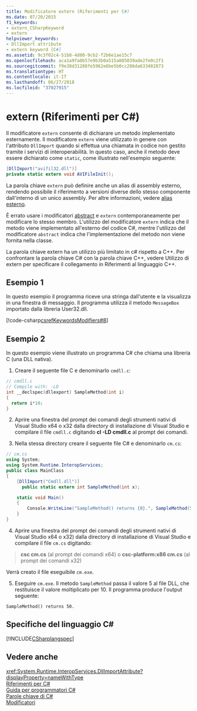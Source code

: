 ```yaml
---
title: Modificatore extern (Riferimenti per C#)
ms.date: 07/20/2015
f1_keywords:
- extern_CSharpKeyword
- extern
helpviewer_keywords:
- DllImport attribute
- extern keyword [C#]
ms.assetid: 9c3f02c4-51b8-4d80-9cb2-f2b6e1ae15c7
ms.openlocfilehash: aca1a9fa0b57e9b3b0a515a805039ade2fe0c2f1
ms.sourcegitcommit: f9e38d31288fe5962e6be5b0cc286da633482873
ms.translationtype: HT
ms.contentlocale: it-IT
ms.lasthandoff: 06/27/2018
ms.locfileid: "37027915"
---
```

# <a name="extern-c-reference"></a>extern (Riferimenti per C#)

Il modificatore `extern` consente di dichiarare un metodo implementato esternamente. Il modificatore `extern` viene utilizzato in genere con l'attributo `DllImport` quando si effettua una chiamata in codice non gestito tramite i servizi di interoperabilità. In questo caso, anche il metodo deve essere dichiarato come `static`, come illustrato nell'esempio seguente:

```csharp
[DllImport("avifil32.dll")]
private static extern void AVIFileInit();
```

La parola chiave `extern` può definire anche un alias di assembly esterno, rendendo possibile il riferimento a versioni diverse dello stesso componente dall'interno di un unico assembly. Per altre informazioni, vedere [alias esterno](extern-alias.md).

È errato usare i modificatori [abstract](abstract.md) e `extern` contemporaneamente per modificare lo stesso membro. L'utilizzo del modificatore `extern` indica che il metodo viene implementato all'esterno del codice C#, mentre l'utilizzo del modificatore `abstract` indica che l'implementazione del metodo non viene fornita nella classe.

La parola chiave extern ha un utilizzo più limitato in c# rispetto a C++. Per confrontare la parola chiave C# con la parola chiave C++, vedere Utilizzo di extern per specificare il collegamento in Riferimenti al linguaggio C++.

## <a name="example-1"></a>Esempio 1

In questo esempio il programma riceve una stringa dall'utente e la visualizza in una finestra di messaggio. Il programma utilizza il metodo `MessageBox` importato dalla libreria User32.dll.

[!code-csharp[csrefKeywordsModifiers#8](~/samples/snippets/csharp/VS_Snippets_VBCSharp/csrefKeywordsModifiers/CS/csrefKeywordsModifiers.cs#8)]

## <a name="example-2"></a>Esempio 2

In questo esempio viene illustrato un programma C# che chiama una libreria C (una DLL nativa).

1. Creare il seguente file C e denominarlo `cmdll.c`:

```c
// cmdll.c
// Compile with: -LD
int __declspec(dllexport) SampleMethod(int i)
{
  return i*10;
}
```

2. Aprire una finestra del prompt dei comandi degli strumenti nativi di Visual Studio x64 o x32 dalla directory di installazione di Visual Studio e compilare il file `cmdll.c` digitando **cl -LD cmdll.c** al prompt dei comandi.

3. Nella stessa directory creare il seguente file C# e denominarlo `cm.cs`:

```csharp
// cm.cs
using System;
using System.Runtime.InteropServices;
public class MainClass
{
    [DllImport("Cmdll.dll")]
      public static extern int SampleMethod(int x);

    static void Main()
    {
        Console.WriteLine("SampleMethod() returns {0}.", SampleMethod(5));
    }
}
```

4. Aprire una finestra del prompt dei comandi degli strumenti nativi di Visual Studio x64 o x32) dalla directory di installazione di Visual Studio e compilare il file `cm.cs` digitando:

> **csc cm.cs** (al prompt dei comandi x64) o **csc-platform:x86 cm.cs** (al prompt dei comandi x32)

Verrà creato il file eseguibile `cm.exe`.

5. Eseguire `cm.exe`. Il metodo `SampleMethod` passa il valore 5 al file DLL, che restituisce il valore moltiplicato per 10.  Il programma produce l'output seguente:

```
SampleMethod() returns 50.
```

## <a name="c-language-specification"></a>Specifiche del linguaggio C#

[!INCLUDE[CSharplangspec](~/includes/csharplangspec-md.md)]

## <a name="see-also"></a>Vedere anche

<xref:System.Runtime.InteropServices.DllImportAttribute?displayProperty=nameWithType>  
[Riferimenti per C#](../index.md)  
[Guida per programmatori C#](../../programming-guide/index.md)  
[Parole chiave di C#](index.md)  
[Modificatori](modifiers.md)  